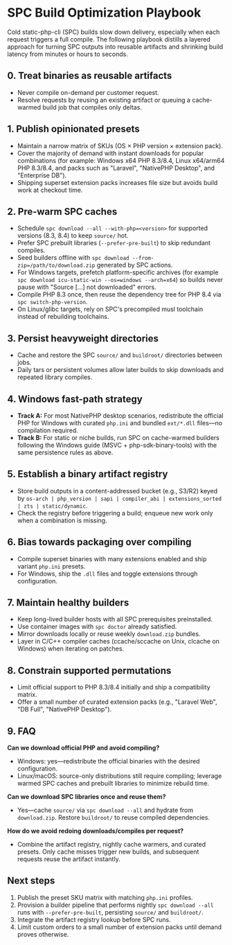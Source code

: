 # SPC Build Optimization Playbook

Cold static-php-cli (SPC) builds slow down delivery, especially when each request triggers a full compile. The following playbook distills a layered approach for turning SPC outputs into reusable artifacts and shrinking build latency from minutes or hours to seconds.

## 0. Treat binaries as reusable artifacts

* Never compile on-demand per customer request.
* Resolve requests by reusing an existing artifact or queuing a cache-warmed build job that compiles only deltas.

## 1. Publish opinionated presets

* Maintain a narrow matrix of SKUs (OS × PHP version × extension pack).
* Cover the majority of demand with instant downloads for popular combinations (for example: Windows x64 PHP 8.3/8.4, Linux x64/arm64 PHP 8.3/8.4, and packs such as "Laravel", "NativePHP Desktop", and "Enterprise DB").
* Shipping superset extension packs increases file size but avoids build work at checkout time.

## 2. Pre-warm SPC caches

* Schedule `spc download --all --with-php=<version>` for supported versions (8.3, 8.4) to keep `source/` hot.
* Prefer SPC prebuilt libraries (`--prefer-pre-built`) to skip redundant compiles.
* Seed builders offline with `spc download --from-zip=/path/to/download.zip` generated by SPC actions.
* For Windows targets, prefetch platform-specific archives (for example `spc download icu-static-win --os=windows --arch=x64`) so builds never pause with "Source [...] not downloaded" errors.
* Compile PHP 8.3 once, then reuse the dependency tree for PHP 8.4 via `spc switch-php-version`.
* On Linux/glibc targets, rely on SPC's precompiled musl toolchain instead of rebuilding toolchains.

## 3. Persist heavyweight directories

* Cache and restore the SPC `source/` and `buildroot/` directories between jobs.
* Daily tars or persistent volumes allow later builds to skip downloads and repeated library compiles.

## 4. Windows fast-path strategy

* **Track A:** For most NativePHP desktop scenarios, redistribute the official PHP for Windows with curated `php.ini` and bundled `ext/*.dll` files—no compilation required.
* **Track B:** For static or niche builds, run SPC on cache-warmed builders following the Windows guide (MSVC + php-sdk-binary-tools) with the same persistence rules as above.

## 5. Establish a binary artifact registry

* Store build outputs in a content-addressed bucket (e.g., S3/R2) keyed by `os-arch | php_version | sapi | compiler_abi | extensions_sorted | zts | static/dynamic`.
* Check the registry before triggering a build; enqueue new work only when a combination is missing.

## 6. Bias towards packaging over compiling

* Compile superset binaries with many extensions enabled and ship variant `php.ini` presets.
* For Windows, ship the `.dll` files and toggle extensions through configuration.

## 7. Maintain healthy builders

* Keep long-lived builder hosts with all SPC prerequisites preinstalled.
* Use container images with `spc doctor` already satisfied.
* Mirror downloads locally or reuse weekly `download.zip` bundles.
* Layer in C/C++ compiler caches (ccache/sccache on Unix, clcache on Windows) when iterating on patches.

## 8. Constrain supported permutations

* Limit official support to PHP 8.3/8.4 initially and ship a compatibility matrix.
* Offer a small number of curated extension packs (e.g., "Laravel Web", "DB Full", "NativePHP Desktop").

## 9. FAQ

**Can we download official PHP and avoid compiling?**

* Windows: yes—redistribute the official binaries with the desired configuration.
* Linux/macOS: source-only distributions still require compiling; leverage warmed SPC caches and prebuilt libraries to minimize rebuild time.

**Can we download SPC libraries once and reuse them?**

* Yes—cache `source/` via `spc download --all` and hydrate from `download.zip`. Restore `buildroot/` to reuse compiled dependencies.

**How do we avoid redoing downloads/compiles per request?**

* Combine the artifact registry, nightly cache warmers, and curated presets. Only cache misses trigger new builds, and subsequent requests reuse the artifact instantly.

## Next steps

1. Publish the preset SKU matrix with matching `php.ini` profiles.
2. Provision a builder pipeline that performs nightly `spc download --all` runs with `--prefer-pre-built`, persisting `source/` and `buildroot/`.
3. Integrate the artifact registry lookup before SPC runs.
4. Limit custom orders to a small number of extension packs until demand proves otherwise.

